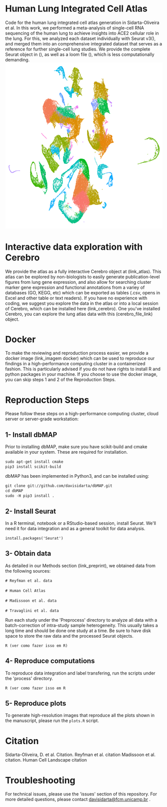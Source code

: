 # Human Lung Integrated Cell Atlas
  Code for the human lung integrated cell atlas generation in Sidarta-Oliveira et al. In this work, we performed a meta-analysis of single-cell RNA sequencing of the human lung to achieve insights into ACE2 cellular role in the lung. For this, we analyzed each dataset individually with Seurat v3(), and merged them into an comprehensive integrated dataset that serves as a reference for further single-cell lung studies. We provide the complete Seurat object in (), as well as a loom file (), which is less computationally demanding. 
    ![Human Lung Integrated Cell Atlas](https://github.com/davisidarta/humanlung/blob/master/Lung.png)


# Interactive data exploration with Cerebro
  We provide the atlas as a fully interactive Cerebro object at (link_atlas). This atlas can be explored by non-biologists to easily generate publication-level figures from lung gene expression, and also allow for searching cluster marker gene expression and functional annotations from a variey of databases (GO, KEGG, etc) which can be exported as tables (.csv, opens in Excel and other table or text readers). If you have no experience with coding, we suggest you explore the data in the atlas or into a local session of Cerebro, which can be installed here (link_cerebro). One you've installed Cerebro, you can explore the lung atlas data with this (cerebro_file_link) object. 

# Docker 
  To make the reviewing and reproduction process easier, we provide a docker image (link_imagem docker) which can be used to reproduce our findings in a high-performance computing cluster in a containerized fashion. This is particularly advised if you do not have rights to install R and python packages in your machine. If you choose to use the docker image, you can skip steps 1 and 2 of the Reproduction Steps.

# Reproduction Steps
  Please follow these steps on a high-performance computing cluster, cloud server or server-grade workstation:
  
## 1- Install dbMAP
  Prior to installing dbMAP, make sure you have scikit-build and cmake available in your system. These are required for installation.
  ```
  sudo apt-get install cmake
  pip3 install scikit-build
  ```
dbMAP has been implemented in Python3, and can be installed using:

```
git clone git://github.com/davisidarta/dbMAP.git
cd dbMAP
sudo -H pip3 install .
```
## 2- Install Seurat
  In a R terminal, notebook or a RStudio-based session, install Seurat. We'll need it for data integration and as a general toolkit for data analysis.

```
install.packages('Seurat')
```
## 3- Obtain data
  As detailed in our Methods section (link_preprint), we obtained data from the following sources:
  ```
  # Reyfman et al. data
  
  # Human Cell Atlas
  
  # Madissoon et al. data
  
  # Travaglini et al. data
  
  ```
  
  Run each study under the 'Preprocess' directory to analyze all data with a batch-correction of intra-study sample heterogeneity. This usually takes a long time and should be done one study at a time. Be sure to have disk space to store the raw data and the processed Seurat objects.
  ```
  R (ver como fazer isso em R)
  
  ```
  
## 4- Reproduce computations
  To reproduce data integration and label transfering, run the scripts under the 'process' directory.
  ```
  R (ver como fazer isso em R
  ```

## 5- Reproduce plots

  To generate high-resolution images that reproduce all the plots shown in the manuscript, please run the `plots.R` script.

# Citation
Sidarta-Oliveira, D. et al. Citation.
Reyfman et al. citation
Madissoon et al. citation.
Human Cell Landscape citation

# Troubleshooting
  For technical issues, please use the 'issues' section of this repository. For more detailed questions, please contact davisidarta@fcm.unicamp.br .
